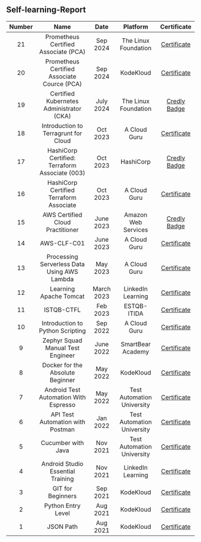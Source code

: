 ## Self-learning-Report

| Number | Name | Date | Platform | Certificate |
| :---: | :---: | :---: | :---: | :---: |
|21|Prometheus Certified Associate (PCA)|Sep 2024|The Linux Foundation|<a href="https://drive.google.com/file/d/1JEWpuGP6i-UJoB3rCUjdbRHaEg7EbIyS/view?usp=sharing">Certificate</a>|
|20|Prometheus Certified Associate Cource (PCA)|Sep 2024|KodeKloud|<a href="https://drive.google.com/file/d/1ZqCP5rGgH4S6IW-TcZblpxjHR3-RP6qr/view?usp=sharing">Certificate</a>|
|19|Certified Kubernetes Administrator (CKA)|July 2024|The Linux Foundation|<a href="https://www.credly.com/badges/beb6a7bf-b537-4c64-8ae7-292241134c70/public_url">Credly Badge</a>|
|18|Introduction to Terragrunt for Cloud|Oct 2023|A Cloud Guru|<a href="https://drive.google.com/file/d/1njDMAHqE0u4Fqy9rv-_pUdrCjZ7MEh1u/view?usp=sharing">Certificate</a>|
|17|HashiCorp Certified: Terraform Associate (003)|Oct 2023|HashiCorp|<a href="https://www.credly.com/badges/972b980b-952a-4f82-b8c2-006d312d30bf/public_url">Credly Badge</a>|
|16|HashiCorp Certified Terraform Associate|Oct 2023|A Cloud Guru|<a href="https://drive.google.com/file/d/1f9zwgVSfDXodIEr4Sf_IPZQAC8J-hKsY/view?usp=sharing">Certificate</a>|
|15|AWS Certified Cloud Practitioner|June 2023|Amazon Web Services|<a href="https://www.credly.com/badges/6e396761-cd66-4ea9-accd-3d9682aa8951/public_url">Credly Badge</a>|
|14|AWS-CLF-C01|June 2023|A Cloud Guru|<a href="https://drive.google.com/file/d/1DcnYtRLCTfYtUsaqYioLl3_3ia0i4vwB/view?usp=sharing">Certificate</a>|
|13|Processing Serverless Data Using AWS Lambda|May 2023|A Cloud Guru|<a href="https://drive.google.com/file/d/1009c70lrO7aToDnoZcIN1B540TSuCMEL/view?usp=sharing">Certificate</a>|
|12|Learning Apache Tomcat|March 2023|LinkedIn Learning|<a href="https://drive.google.com/file/d/1_hzsYuTFlnySyVMzJVCHK5hDv4ImSPFc/view?usp=sharing">Certificate</a>|
|11|ISTQB-CTFL|Feb 2023|ESTQB-ITIDA|<a href="https://drive.google.com/file/d/1iFNPDMKpFa6iw7iUOIWXmw1K6807uTa6/view?usp=sharing">Certificate</a>|
|10|Introduction to Python Scripting|Sep 2022|A Cloud Guru|<a href="https://drive.google.com/file/d/1AiZSFnzmYal_iF2i4JV3EnIXh3lNqM5U/view?usp=sharing">Certificate</a>|
|9|Zephyr Squad Manual Test Engineer|June 2022|SmartBear Academy|<a href="https://drive.google.com/file/d/1_WWWRcZoc5HCUvcqUWLyRmQjiXNYVVoh/view?usp=sharing">Certificate</a>|
|8|Docker for the Absolute Beginner|May 2022|KodeKloud|<a href="https://drive.google.com/file/d/1rnyVGXeNwK_voSTCtNixqIMk5oh5GMLF/view?usp=sharing">Certificate</a>|
|7|Android Test Automation With Espresso|May 2022|Test Automation University|<a href="https://drive.google.com/file/d/1b7M9NPvZz9PONRPbZnwp5YonVO5qTGVN/view?usp=sharing">Certificate</a>|
|6|API Test Automation with Postman|Jan 2022|Test Automation University|<a href="https://drive.google.com/file/d/1OVrY-6umBbyupAvWq3JiLvIiKx68_gVj/view?usp=sharing">Certificate</a>|
|5|Cucumber with Java|Nov 2021|Test Automation University|<a href="https://drive.google.com/file/d/1ee006gcJZhiBThR-GlwI-lX4tDuwv_tk/view?usp=sharing">Certificate</a>|
|4|Android Studio Essential Training|Nov 2021|LinkedIn Learning|<a href="https://drive.google.com/file/d/12yyje0ujwFbFPC4iZ3CGyibfEJfLdLVn/view?usp=sharing">Certificate</a>|
|3|GIT for Beginners|Sep 2021|KodeKloud|<a href="https://drive.google.com/file/d/1h-3IlrxzuChojZHMqw2YxZhuTXs9OXwu/view?usp=sharing">Certificate</a>|
|2|Python Entry Level|Aug 2021|KodeKloud|<a href="https://drive.google.com/file/d/1Wj-bYux9Rp4vTKoL8ZI6dqqromabkiWM/view?usp=sharing">Certificate</a>|
|1|JSON Path|Aug 2021|KodeKloud|<a href="https://drive.google.com/file/d/13pzkPkgedmi8LcMIbXLCuIQBeLJLKmp9/view?usp=sharing">Certificate</a>|
